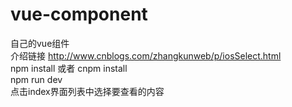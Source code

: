 # vue-component
自己的vue组件<br>
介绍链接 http://www.cnblogs.com/zhangkunweb/p/iosSelect.html<br>
npm install 或者 cnpm install<br>
npm run dev<br>
点击index界面列表中选择要查看的内容<br>

